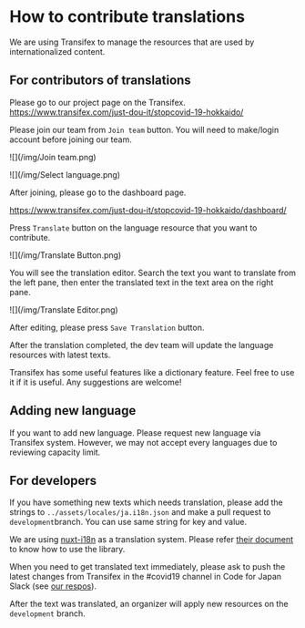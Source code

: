 # How to contribute translations

We are using Transifex to manage the resources that are used by internationalized content.

## For contributors of translations

Please go to our project page on the Transifex.
https://www.transifex.com/just-dou-it/stopcovid-19-hokkaido/

Please join our team from `Join team` button. You will need to make/login account before joining our team.

![](/img/Join team.png)

![](/img/Select language.png)

After joining, please go to the dashboard page.

https://www.transifex.com/just-dou-it/stopcovid-19-hokkaido/dashboard/

Press `Translate` button on the language resource that you want to contribute.

![](/img/Translate Button.png)

You will see the translation editor. Search the text you want to translate from the left pane, then enter the translated text in the text area on the right pane.

![](/img/Translate Editor.png)

After editing, please press `Save Translation` button. 

After the translation completed, the dev team will update the language resources with latest texts.

Transifex has some useful features like a dictionary feature. Feel free to use it if it is useful. Any suggestions are welcome!

## Adding new language

If you want to add new language. Please request new language via Transifex system. However, we may not accept every languages due to reviewing capacity limit.

## For developers

If you have something new texts which needs translation, please add the strings to `../assets/locales/ja.i18n.json` and make a pull request to `development`branch. You can use same string for key and value.

We are using [nuxt-i18n](https://github.com/nuxt-community/nuxt-i18n) as a translation system. Please refer [their document](https://nuxtjs.org/examples/i18n/) to know how to use the library.

When you need to get translated text immediately, please ask to push the latest changes from Transifex in the #covid19 channel in Code for Japan Slack (see [our respos](https://github.com/tokyo-metropolitan-gov/covid19/blob/development/docs/en/CONTRIBUTING.md#how-to-participate-in-communications)).

After the text was translated, an organizer will apply new resources on the `development` branch.
